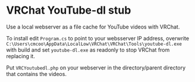 # VRChat YouTube-dl stub

Use a local webserver as a file cache for YouTube videos with VRChat.

To install edit `Program.cs` to point to your websserver IP address, overwrite `C:\Users\cmcoo\AppData\LocalLow\VRChat\VRChat\Tools\youtube-dl.exe` with build and set `youtube-dl.exe` as readonly to stop VRChat from replacing it.

Put `VRCYoutubedl.php` on your webserver in the directory/parent directory that contains the videos.
